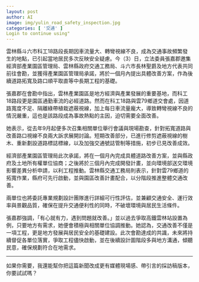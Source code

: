 ```yaml
---
layout: post
author: AI
image: img/yulin_road_safety_inspection.jpg
categories: [ '交通' ]
Login to continue using"
---
```

雲林縣斗六市科工18路段長期因車流量大、轉彎視線不良，成為交通事故頻繁發生的地點，已引起當地居民多次反映安全疑慮。今（3）日，立法委員張嘉郡邀集經濟部產業園區管理局、雲林縣政府交通工務局、斗六市長林聖爵及地方代表共同前往會勘，並獲得產業園區管理局承諾，將於一個月內提出具體改善方案，作為後續道路拓寬及路口順平取直等中長期工程的基礎。  

張嘉郡在會勘中指出，雲林產業園區是地方經濟與產業發展的重要基地，而科工18路段更是園區通勤車流的必經道路。然而在科工18路與雲79鄉道交會處，因道路寬度不足、隔離綠帶植栽遮蔽視線，加上每日車流量龐大，導致轉彎視線不良的情況嚴重，這也是該路段成為事故熱點的主因，迫切需要全面改善。  

她表示，從去年9月起便多次召集相關單位舉行會議與現場勘查，針對拓寬道路與改善路口視線不良兩大訴求展開討論。短期改善部分，已進行修剪遮蔽視線的樹木、重新劃設道路標誌標線，以及加強交通號誌管制等措施，初步已見改善成效。  

經濟部產業園區管理局此次承諾，將在一個月內完成具體道路改善方案，並與縣政府及土地所有權單位協商；之後將於三個月內完成開發計畫，並向環境部送交環境影響差異分析申請，以利工程推動。雲林縣交通工務局則表示，針對雲79鄉道的拓寬作業，縣府可先行啟動，並與園區改善計畫配合，以分階段推進整體交通改善。  

兩單位也將委託專業規劃設計團隊進行詳細可行性評估，並兼顧交通安全、運行效率與景觀品質，確保在提升交通便利性的同時，不破壞環境與居民生活條件。  

張嘉郡強調，「有心就有力，遇到問題就改善。」並以過去爭取高鐵雲林站設置為例，只要地方有需求，她便會積極與相關單位協調推動。她認為，交通改善不僅是一項工程，更是地方發展與居民安全的基礎建設。此次會勘達成的共識，未來將持續督促各單位落實，爭取工程儘快啟動，並在後續設計圖階段多與地方溝通，傾聽民意，確保規劃符合在地需求。  

---

如果你需要，我還能幫你把這篇新聞改成更有媒體現場感、帶引言的採訪稿版本，你要試試嗎？